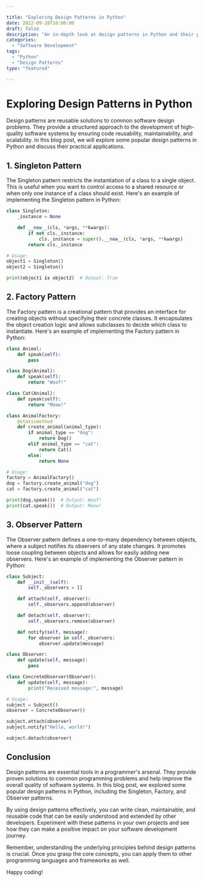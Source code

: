 ```yaml
---

title: "Exploring Design Patterns in Python"
date: 2022-09-28T10:00:00
draft: false
description: "An in-depth look at design patterns in Python and their practical applications."
categories:
  - "Software Development"
tags:
  - "Python"
  - "Design Patterns"
type: "featured"

---
```


# Exploring Design Patterns in Python

Design patterns are reusable solutions to common software design problems. They provide a structured approach to the development of high-quality software systems by ensuring code reusability, maintainability, and scalability. In this blog post, we will explore some popular design patterns in Python and discuss their practical applications.

## 1. Singleton Pattern

The Singleton pattern restricts the instantiation of a class to a single object. This is useful when you want to control access to a shared resource or when only one instance of a class should exist. Here's an example of implementing the Singleton pattern in Python:

```python
class Singleton:
    _instance = None

    def __new__(cls, *args, **kwargs):
        if not cls._instance:
            cls._instance = super().__new__(cls, *args, **kwargs)
        return cls._instance

# Usage:
object1 = Singleton()
object2 = Singleton()

print(object1 is object2)  # Output: True
```

## 2. Factory Pattern

The Factory pattern is a creational pattern that provides an interface for creating objects without specifying their concrete classes. It encapsulates the object creation logic and allows subclasses to decide which class to instantiate. Here's an example of implementing the Factory pattern in Python:

```python
class Animal:
    def speak(self):
        pass

class Dog(Animal):
    def speak(self):
        return "Woof!"

class Cat(Animal):
    def speak(self):
        return "Meow!"

class AnimalFactory:
    @staticmethod
    def create_animal(animal_type):
        if animal_type == "dog":
            return Dog()
        elif animal_type == "cat":
            return Cat()
        else:
            return None

# Usage:
factory = AnimalFactory()
dog = factory.create_animal("dog")
cat = factory.create_animal("cat")

print(dog.speak())  # Output: Woof!
print(cat.speak())  # Output: Meow!
```

## 3. Observer Pattern

The Observer pattern defines a one-to-many dependency between objects, where a subject notifies its observers of any state changes. It promotes loose coupling between objects and allows for easily adding new observers. Here's an example of implementing the Observer pattern in Python:

```python
class Subject:
    def __init__(self):
        self._observers = []

    def attach(self, observer):
        self._observers.append(observer)

    def detach(self, observer):
        self._observers.remove(observer)

    def notify(self, message):
        for observer in self._observers:
            observer.update(message)

class Observer:
    def update(self, message):
        pass

class ConcreteObserver(Observer):
    def update(self, message):
        print("Received message:", message)

# Usage:
subject = Subject()
observer = ConcreteObserver()

subject.attach(observer)
subject.notify("Hello, world!")

subject.detach(observer)
```

## Conclusion

Design patterns are essential tools in a programmer's arsenal. They provide proven solutions to common programming problems and help improve the overall quality of software systems. In this blog post, we explored some popular design patterns in Python, including the Singleton, Factory, and Observer patterns.

By using design patterns effectively, you can write clean, maintainable, and reusable code that can be easily understood and extended by other developers. Experiment with these patterns in your own projects and see how they can make a positive impact on your software development journey.

Remember, understanding the underlying principles behind design patterns is crucial. Once you grasp the core concepts, you can apply them to other programming languages and frameworks as well.

Happy coding!
